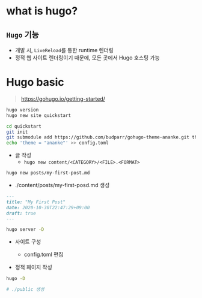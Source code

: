# what is hugo?

## `Hugo` 기능

- 개발 시, `LiveReload`를 통한 runtime 렌더링
- 정적 웹 사이트 렌더링이기 때문에, 모든 곳에서 Hugo 호스팅 가능

# Hugo basic
> https://gohugo.io/getting-started/

```bash
hugo version
hugo new site quickstart
```

```bash
cd quickstart
git init
git submodule add https://github.com/budparr/gohugo-theme-ananke.git themes/ananke
echo 'theme = "ananke"' >> config.toml 
```

- 글 작성
  - `hugo new content/<CATEGORY>/<FILE>.<FORMAT>`

```bash
hugo new posts/my-first-post.md
```

- ./content/posts/my-first-posd.md 생성

```md
---
title: "My First Post"
date: 2020-10-30T22:47:29+09:00
draft: true
---
```

```bash
hugo server -D
```

- 사이트 구성
  - config.toml 편집

- 정적 페이지 작성

```bash
hugo -D

# ./public 생셩
```